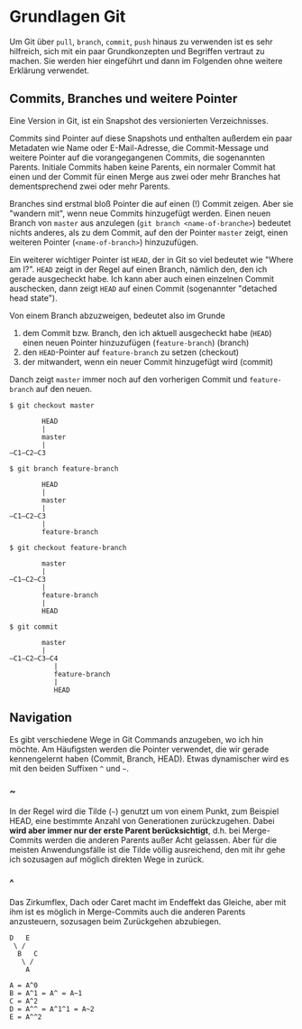 # Grundlagen Git

Um Git über `pull`, `branch`, `commit`, `push` hinaus zu verwenden ist es sehr hilfreich, sich mit ein paar Grundkonzepten und Begriffen vertraut zu machen. Sie werden hier eingeführt und dann im Folgenden ohne weitere Erklärung verwendet.

## Commits, Branches und weitere Pointer

Eine Version in Git, ist ein Snapshot des versionierten Verzeichnisses.

Commits sind Pointer auf diese Snapshots und enthalten außerdem ein paar Metadaten wie Name oder E-Mail-Adresse, die Commit-Message und weitere Pointer auf die vorangegangenen Commits, die sogenannten Parents.
Initiale Commits haben keine Parents, ein normaler Commit hat einen und der Commit für einen Merge aus zwei oder mehr Branches hat dementsprechend zwei oder mehr Parents.

Branches sind erstmal bloß Pointer die auf einen (!) Commit zeigen. Aber sie "wandern mit", wenn neue Commits hinzugefügt werden. Einen neuen Branch von `master` aus anzulegen (`git branch <name-of-branche>`) bedeutet nichts anderes, als zu dem Commit, auf den der Pointer `master` zeigt, einen weiteren Pointer (`<name-of-branch>`) hinzuzufügen.

Ein weiterer wichtiger Pointer ist `HEAD`, der in Git so viel bedeutet wie "Where am I?". `HEAD` zeigt in der Regel auf einen Branch, nämlich den, den ich gerade ausgecheckt habe. Ich kann aber auch einen einzelnen Commit auschecken, dann zeigt `HEAD` auf einen Commit (sogenannter "detached head state").

Von einem Branch abzuzweigen, bedeutet also im Grunde
1. dem Commit bzw. Branch, den ich aktuell ausgecheckt habe (`HEAD`) einen neuen Pointer hinzuzufügen (`feature-branch`) (branch)
2. den `HEAD`-Pointer auf `feature-branch` zu setzen (checkout)
3. der mitwandert, wenn ein neuer Commit hinzugefügt wird (commit)

Danch zeigt `master` immer noch auf den vorherigen Commit und `feature-branch` auf den neuen.

```
$ git checkout master

        HEAD
        |
        master
        | 
–C1–C2–C3

$ git branch feature-branch

        HEAD
        |
        master
        | 
–C1–C2–C3
        |
        feature-branch
        
$ git checkout feature-branch

        master
        | 
–C1–C2–C3
        |
        feature-branch
        |
        HEAD
        
$ git commit

        master
        | 
–C1–C2–C3–C4
           |
           feature-branch
           |
           HEAD
```

## Navigation

Es gibt verschiedene Wege in Git Commands anzugeben, wo ich hin möchte. Am Häufigsten werden die Pointer verwendet, die wir gerade kennengelernt haben (Commit, Branch, HEAD). Etwas dynamischer wird es mit den beiden Suffixen `^` und `~`.

### ~

In der Regel wird die Tilde (`~`) genutzt um von einem Punkt, zum Beispiel HEAD, eine bestimmte Anzahl von Generationen zurückzugehen. Dabei **wird aber immer nur der erste Parent berücksichtigt**, d.h. bei Merge-Commits werden die anderen Parents außer Acht gelassen. Aber für die meisten Anwendungsfälle ist die Tilde völlig ausreichend, den mit ihr gehe ich sozusagen auf möglich direkten Wege in zurück. 

### ^

Das Zirkumflex, Dach oder Caret macht im Endeffekt das Gleiche, aber mit ihm ist es möglich in Merge-Commits auch die anderen Parents anzusteuern, sozusagen beim Zurückgehen abzubiegen.

```
D   E
 \ /
  B   C
   \ /
    A

A = A^0
B = A^1 = A^ = A~1
C = A^2
D = A^^ = A^1^1 = A~2
E = A^^2
```